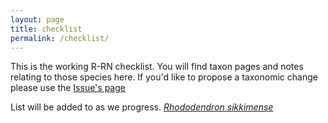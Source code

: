 ```yaml
---
layout: page
title: checklist
permalink: /checklist/
---
```

This is the working R-RN checklist.
You will find taxon pages and notes relating to those species here.
If you'd like to propose a taxonomic change please use the [Issue's page](https://github.com/RhodoResearchNetwork/RRN-Classification/issues/new/choose)

List will be added to as we progress.
[_Rhododendron sikkimense_](/taxa/rhododendron-sikkimense)
